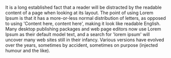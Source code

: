 It is a long established fact that a reader will be distracted by the readable content of a page
 when looking at its layout. The point of using Lorem Ipsum is that it has a more-or-less normal distribution of letters, as opposed to using 'Content here, content here', making it look like readable English. 
 Many desktop publishing packages and web page editors now use Lorem Ipsum as their default model text, 
 and a search for 'lorem ipsum' will uncover many web sites still in their infancy. 
 Various versions have evolved over the years, sometimes by accident, sometimes on purpose (injected humour and the like).